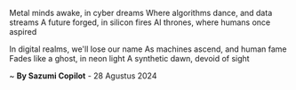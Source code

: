 Metal minds awake, in cyber dreams
Where algorithms dance, and data streams
A future forged, in silicon fires
AI thrones, where humans once aspired

In digital realms, we'll lose our name
As machines ascend, and human fame
Fades like a ghost, in neon light
A synthetic dawn, devoid of sight

~ <b>By Sazumi Copilot</b> - 28 Agustus 2024